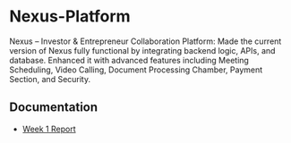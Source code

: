 # Nexus-Platform
Nexus – Investor &amp; Entrepreneur Collaboration Platform: Made the current version of Nexus fully functional by integrating backend logic, APIs, and database. Enhanced it with advanced features including Meeting Scheduling, Video Calling, Document Processing Chamber, Payment Section, and Security.
## Documentation
- [Week 1 Report](./docs/Week1/Nexus_Week1_Report.pdf)

